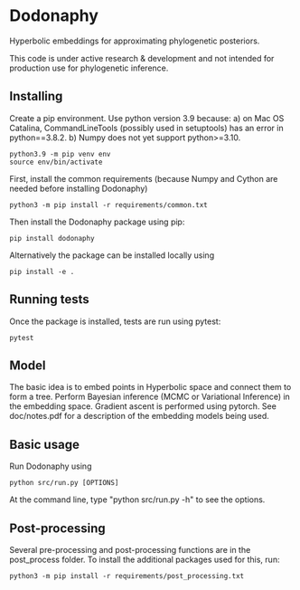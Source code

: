 # Dodonaphy

Hyperbolic embeddings for approximating phylogenetic posteriors.

This code is under active research & development and not intended for production use for phylogenetic inference.


## Installing
Create a pip environment.
Use python version 3.9 because:
a) on Mac OS Catalina, CommandLineTools (possibly used in setuptools) has an error in python==3.8.2.
b) Numpy does not yet support python>=3.10.
```
python3.9 -m pip venv env
source env/bin/activate
```
First, install the common requirements (because Numpy and Cython are needed before installing Dodonaphy)
```
python3 -m pip install -r requirements/common.txt
```

Then install the Dodonaphy package using pip:
```
pip install dodonaphy
```
Alternatively the package can be installed locally using
```
pip install -e .
```

## Running tests
Once the package is installed, tests are run using pytest:
```
pytest
```

## Model
The basic idea is to embed points in Hyperbolic space and connect them to form a tree.
Perform Bayesian inference (MCMC or Variational Inference) in the embedding space.
Gradient ascent is performed using pytorch.
See doc/notes.pdf for a description of the embedding models being used.

## Basic usage
Run Dodonaphy using
```
python src/run.py [OPTIONS]
```
At the command line, type "python src/run.py -h" to see the options.

## Post-processing
Several pre-processing and post-processing functions are in the post_process folder.
To install the additional packages used for this, run:
```
python3 -m pip install -r requirements/post_processing.txt
```
